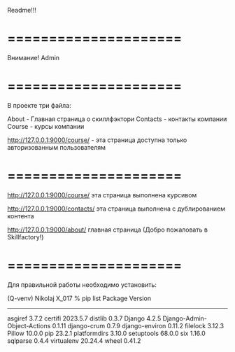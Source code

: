 Readme!!! 

=====================
=====================

Внимание! Admin 

=====================
=====================

В проекте три файла:
 
About - Главная страница о скиллфэктори
Contacts - контакты компании
Course - курсы компании


http://127.0.0.1:9000/course/ - эта страница доступна  только авторизованным пользователям 


=====================
=====================

http://127.0.0.1:9000/course/ эта страница выполнена курсивом

http://127.0.0.1:9000/contacts/ эта страница выполнена с дублированием контента

http://127.0.0.1:9000/about/ главная страница (Добро пожаловать в Skillfactory!)

=====================
=====================
Для правильной работы необходимо установить:

(Q-venv) Nikolaj X_017 % pip list
Package                     Version
--------------------------- --------
asgiref                     3.7.2
certifi                     2023.5.7
distlib                     0.3.7
Django                      4.2.5
Django-Admin-Object-Actions 0.1.11
django-crum                 0.7.9
django-environ              0.11.2
filelock                    3.12.3
Pillow                      10.0.0
pip                         23.2.1
platformdirs                3.10.0
setuptools                  68.0.0
six                         1.16.0
sqlparse                    0.4.4
virtualenv                  20.24.4
wheel                       0.41.2



